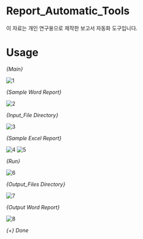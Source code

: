 # Report_Automatic_Tools
이 자료는 개인 연구용으로 제작한 보고서 자동화 도구입니다. 

# Usage  
  
_{Main}_

![1](https://user-images.githubusercontent.com/38063224/83153105-87b1b680-a139-11ea-97fb-ae7b5f065ca6.jpg)
  
  
_{Sample Word Report}_ 

![2](https://user-images.githubusercontent.com/38063224/83153108-884a4d00-a139-11ea-976c-62b45bcb0e55.jpg)
 
 
_{Input_File Directory}_ 

![3](https://user-images.githubusercontent.com/38063224/83153111-88e2e380-a139-11ea-8a17-7316f43c98c4.jpg)
 
 
_{Sample Excel Report}_ 

![4](https://user-images.githubusercontent.com/38063224/83153112-88e2e380-a139-11ea-9d83-a24e17f5883c.jpg)
![5](https://user-images.githubusercontent.com/38063224/83153097-854f5c80-a139-11ea-8b44-1b5d1d4b2b36.jpg)
 
 
_{Run}_ 

![6](https://user-images.githubusercontent.com/38063224/83153099-86808980-a139-11ea-96c0-721bd312fc1d.jpg)
 
 
_{Output_Files Directory}_ 

![7](https://user-images.githubusercontent.com/38063224/83153102-87192000-a139-11ea-9920-284abd7874cb.jpg)
 
 
_{Output Word Report}_ 

![8](https://user-images.githubusercontent.com/38063224/83153104-87192000-a139-11ea-883a-3f08d5be1217.jpg)
 
 
_{+} Done_ 

